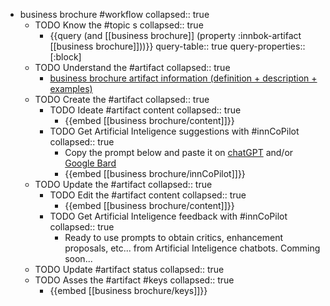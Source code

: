 
- business brochure #workflow
   collapsed:: true
  - TODO Know the #topic s
    collapsed:: true
    - {{query (and [[business brochure]] (property :innbok-artifact [[business brochure]]))}}
      query-table:: true
      query-properties:: [:block]
  - TODO Understand the #artifact
    collapsed:: true
    - [business brochure artifact information (definition + description + examples)](https://go.innbok.com/#/page/innBoK%2Fbusiness-brochure%2Finfo)
  - TODO Create the #artifact
     collapsed:: true
    - TODO Ideate #artifact content
      collapsed:: true
      - {{embed [[business brochure/content]]}}
    - TODO Get Artificial Inteligence suggestions with #innCoPilot
      collapsed:: true
      - Copy the prompt below and paste it on [chatGPT](https://chat.openai.com) and/or [Google Bard](https://bard.google.com/chat)
      - {{embed [[business brochure/innCoPilot]]}}
  - TODO Update the #artifact
    collapsed:: true
    - TODO Edit the #artifact content
     collapsed:: true
      - {{embed [[business brochure/content]]}}
    - TODO Get Artificial Inteligence feedback with #innCoPilot
      collapsed:: true
      - Ready to use prompts to obtain critics, enhancement proposals, etc... from Artificial Inteligence chatbots. Comming soon...
  - TODO Update #artifact status
    collapsed:: true
  - TODO Asses the #artifact #keys
    collapsed:: true
    - {{embed [[business brochure/keys]]}}



